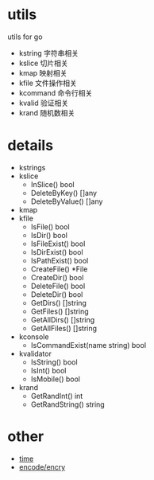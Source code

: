 # utils
utils for go

- kstring 字符串相关
- kslice 切片相关
- kmap 映射相关
- kfile 文件操作相关
- kcommand 命令行相关
- kvalid 验证相关
- krand 随机数相关

# details
- kstrings
- kslice
  - InSlice() bool
  - DeleteByKey() []any
  - DeleteByValue() []any
- kmap
- kfile
  - IsFile() bool
  - IsDir() bool
  - IsFileExist() bool
  - IsDirExist() bool
  - IsPathExist() bool
  - CreateFile() *File
  - CreateDir() bool
  - DeleteFile() bool
  - DeleteDir() bool
  - GetDirs() []string
  - GetFiles() []string
  - GetAllDirs() []string
  - GetAllFiles() []string
- kconsole
  - IsCommandExist(name string) bool
- kvalidator
  - IsString() bool
  - IsInt() bool
  - IsMobile() bool
- krand
  - GetRandInt() int
  - GetRandString() string

# other
- [time](https://github.com/golang-module/carbon)
- [encode/encry](https://github.com/golang-module/dongle)
